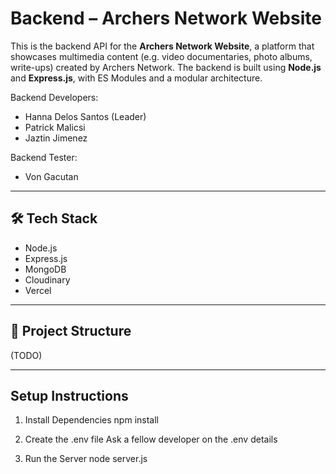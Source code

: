 # Backend – Archers Network Website

This is the backend API for the **Archers Network Website**, a platform that showcases multimedia content (e.g. video documentaries, photo albums, write-ups) created by Archers Network. The backend is built using **Node.js** and **Express.js**, with ES Modules and a modular architecture.

Backend Developers:
- Hanna Delos Santos (Leader)
- Patrick Malicsi
- Jaztin Jimenez

Backend Tester:
- Von Gacutan

---

## 🛠️ Tech Stack

- Node.js
- Express.js
- MongoDB
- Cloudinary
- Vercel

---

## 📁 Project Structure

(TODO)

---

## Setup Instructions

1. Install Dependencies
npm install

2. Create the .env file
Ask a fellow developer on the .env details

3. Run the Server
node server.js
